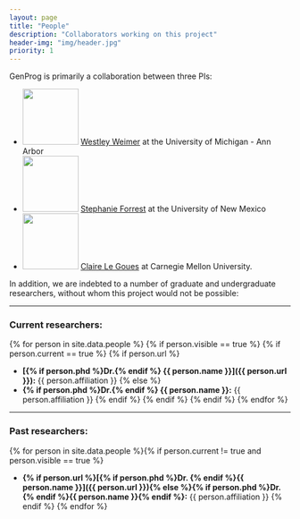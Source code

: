 ```yaml
---
layout: page
title: "People"
description: "Collaborators working on this project"
header-img: "img/header.jpg"
priority: 1
---
```


GenProg is primarily a collaboration between three PIs:
* <img src="/genprog-code/img/weimer.jpg" width="100" /> [Westley Weimer](http://www.cs.virginia.edu/~weimer) at the University of Michigan - Ann Arbor
* <img src="/genprog-code/img/steph.jpg" width="100" /> [Stephanie Forrest](http://www.cs.unm.edu/~forrest) at the
University of New Mexico
* <img src="/genprog-code/img/clg.jpg" width="100" /> [Claire Le&nbsp;Goues](http://www.cs.cmu.edu/~clegoues/) at Carnegie Mellon
University. 


In addition, we are indebted to a number of graduate and undergraduate
researchers, without whom this project would not be possible:

---

### Current researchers:

{% for person in site.data.people %} 
{% if person.visible == true %}
{% if person.current == true %}
{% if person.url %}
* **[{% if person.phd %}Dr.{% endif %} {{ person.name }}]({{ person.url }}):** {{ person.affiliation }}
{% else %}
* **{% if person.phd %}Dr.{% endif %} {{ person.name }}:** {{ person.affiliation }}
{% endif %}
{% endif %}
{% endif %}
{% endfor %}

---

### Past researchers:

{% for person in site.data.people %}{% if person.current != true and person.visible == true %} 
* **{% if person.url %}[{% if person.phd %}Dr. {% endif %}{{ person.name }}]({{ person.url }}){% else %}{% if person.phd %}Dr. {% endif %}{{ person.name }}{% endif %}:** {{ person.affiliation }}  {% endif %}  {% endfor %} 

